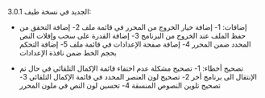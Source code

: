 الجديد في نسخة طيف 3.0.1:

- إضافات:
1- إضافة خيار الخروج من المحرر في قائمة ملف
2- إضافة التحقق من حفظ الملف عند الخروج من البرنامج
3- إضافة القدرة على سحب وإفلات النص المحدد ضمن المحرر
4- إصافة صفحة الإعدادات في قائمة ملف 
5- إضافة التحكم بحجم الخط ضمن نافذة الإعدادات



- تصحيح أخطاء:
1- تصحيح مشكلة عدم اختفاء قائمة الإكمال التلقائي في حال تم الإنتقال الى برنامج أخر
2- تصحيح لون العنصر المحدد في قائمة الإكمال التلقائي
3- تصحيح تلوين النصوص المنسقة
4- تحسين لون النص في ملون المحرر
